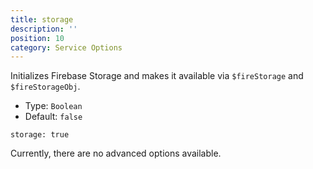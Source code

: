 ```yaml
---
title: storage
description: ''
position: 10
category: Service Options
---
```


Initializes Firebase Storage and makes it available via `$fireStorage` and `$fireStorageObj`.

- Type: `Boolean`
- Default: `false`

```js[nuxt.config.js]
storage: true
```

Currently, there are no advanced options available.